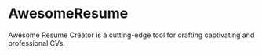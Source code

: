 # AwesomeResume
Awesome Resume Creator is a cutting-edge tool for crafting captivating and professional CVs.
